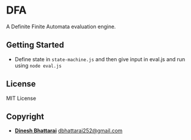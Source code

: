 # DFA
A Definite Finite Automata evaluation engine. 

## Getting Started
- Define state in `state-machine.js` and then give input in eval.js and run using `node eval.js`

## License
MIT License

## Copyright
- **[Dinesh Bhattarai](https://dbhattarai.info.np)** <dbhattarai252@gmail.com>
